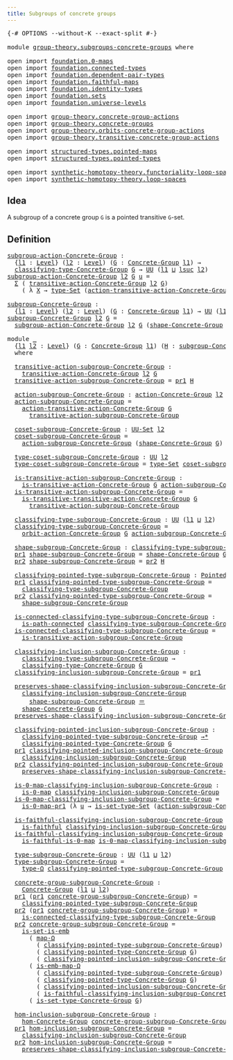 ```yaml
---
title: Subgroups of concrete groups
---
```


<pre class="Agda"><a id="54" class="Symbol">{-#</a> <a id="58" class="Keyword">OPTIONS</a> <a id="66" class="Pragma">--without-K</a> <a id="78" class="Pragma">--exact-split</a> <a id="92" class="Symbol">#-}</a>

<a id="97" class="Keyword">module</a> <a id="104" href="group-theory.subgroups-concrete-groups.html" class="Module">group-theory.subgroups-concrete-groups</a> <a id="143" class="Keyword">where</a>

<a id="150" class="Keyword">open</a> <a id="155" class="Keyword">import</a> <a id="162" href="foundation.0-maps.html" class="Module">foundation.0-maps</a>
<a id="180" class="Keyword">open</a> <a id="185" class="Keyword">import</a> <a id="192" href="foundation.connected-types.html" class="Module">foundation.connected-types</a>
<a id="219" class="Keyword">open</a> <a id="224" class="Keyword">import</a> <a id="231" href="foundation.dependent-pair-types.html" class="Module">foundation.dependent-pair-types</a>
<a id="263" class="Keyword">open</a> <a id="268" class="Keyword">import</a> <a id="275" href="foundation.faithful-maps.html" class="Module">foundation.faithful-maps</a>
<a id="300" class="Keyword">open</a> <a id="305" class="Keyword">import</a> <a id="312" href="foundation.identity-types.html" class="Module">foundation.identity-types</a>
<a id="338" class="Keyword">open</a> <a id="343" class="Keyword">import</a> <a id="350" href="foundation.sets.html" class="Module">foundation.sets</a>
<a id="366" class="Keyword">open</a> <a id="371" class="Keyword">import</a> <a id="378" href="foundation.universe-levels.html" class="Module">foundation.universe-levels</a>

<a id="406" class="Keyword">open</a> <a id="411" class="Keyword">import</a> <a id="418" href="group-theory.concrete-group-actions.html" class="Module">group-theory.concrete-group-actions</a>
<a id="454" class="Keyword">open</a> <a id="459" class="Keyword">import</a> <a id="466" href="group-theory.concrete-groups.html" class="Module">group-theory.concrete-groups</a>
<a id="495" class="Keyword">open</a> <a id="500" class="Keyword">import</a> <a id="507" href="group-theory.orbits-concrete-group-actions.html" class="Module">group-theory.orbits-concrete-group-actions</a>
<a id="550" class="Keyword">open</a> <a id="555" class="Keyword">import</a> <a id="562" href="group-theory.transitive-concrete-group-actions.html" class="Module">group-theory.transitive-concrete-group-actions</a>

<a id="610" class="Keyword">open</a> <a id="615" class="Keyword">import</a> <a id="622" href="structured-types.pointed-maps.html" class="Module">structured-types.pointed-maps</a>
<a id="652" class="Keyword">open</a> <a id="657" class="Keyword">import</a> <a id="664" href="structured-types.pointed-types.html" class="Module">structured-types.pointed-types</a>

<a id="696" class="Keyword">open</a> <a id="701" class="Keyword">import</a> <a id="708" href="synthetic-homotopy-theory.functoriality-loop-spaces.html" class="Module">synthetic-homotopy-theory.functoriality-loop-spaces</a>
<a id="760" class="Keyword">open</a> <a id="765" class="Keyword">import</a> <a id="772" href="synthetic-homotopy-theory.loop-spaces.html" class="Module">synthetic-homotopy-theory.loop-spaces</a>
</pre>
## Idea

A subgroup of a concrete group `G` is a pointed transitive `G`-set.

## Definition

<pre class="Agda"><a id="subgroup-action-Concrete-Group"></a><a id="916" href="group-theory.subgroups-concrete-groups.html#916" class="Function">subgroup-action-Concrete-Group</a> <a id="947" class="Symbol">:</a>
  <a id="951" class="Symbol">{</a><a id="952" href="group-theory.subgroups-concrete-groups.html#952" class="Bound">l1</a> <a id="955" class="Symbol">:</a> <a id="957" href="Agda.Primitive.html#597" class="Postulate">Level</a><a id="962" class="Symbol">}</a> <a id="964" class="Symbol">(</a><a id="965" href="group-theory.subgroups-concrete-groups.html#965" class="Bound">l2</a> <a id="968" class="Symbol">:</a> <a id="970" href="Agda.Primitive.html#597" class="Postulate">Level</a><a id="975" class="Symbol">)</a> <a id="977" class="Symbol">(</a><a id="978" href="group-theory.subgroups-concrete-groups.html#978" class="Bound">G</a> <a id="980" class="Symbol">:</a> <a id="982" href="group-theory.concrete-groups.html#2028" class="Function">Concrete-Group</a> <a id="997" href="group-theory.subgroups-concrete-groups.html#952" class="Bound">l1</a><a id="999" class="Symbol">)</a> <a id="1001" class="Symbol">→</a>
  <a id="1005" href="group-theory.concrete-groups.html#2429" class="Function">classifying-type-Concrete-Group</a> <a id="1037" href="group-theory.subgroups-concrete-groups.html#978" class="Bound">G</a> <a id="1039" class="Symbol">→</a> <a id="1041" href="foundation-core.universe-levels.html#235" class="Primitive">UU</a> <a id="1044" class="Symbol">(</a><a id="1045" href="group-theory.subgroups-concrete-groups.html#952" class="Bound">l1</a> <a id="1048" href="Agda.Primitive.html#810" class="Primitive Operator">⊔</a> <a id="1050" href="Agda.Primitive.html#780" class="Primitive">lsuc</a> <a id="1055" href="group-theory.subgroups-concrete-groups.html#965" class="Bound">l2</a><a id="1057" class="Symbol">)</a>
<a id="1059" href="group-theory.subgroups-concrete-groups.html#916" class="Function">subgroup-action-Concrete-Group</a> <a id="1090" href="group-theory.subgroups-concrete-groups.html#1090" class="Bound">l2</a> <a id="1093" href="group-theory.subgroups-concrete-groups.html#1093" class="Bound">G</a> <a id="1095" href="group-theory.subgroups-concrete-groups.html#1095" class="Bound">u</a> <a id="1097" class="Symbol">=</a>
  <a id="1101" href="foundation-core.dependent-pair-types.html#515" class="Record">Σ</a> <a id="1103" class="Symbol">(</a> <a id="1105" href="group-theory.transitive-concrete-group-actions.html#1286" class="Function">transitive-action-Concrete-Group</a> <a id="1138" href="group-theory.subgroups-concrete-groups.html#1090" class="Bound">l2</a> <a id="1141" href="group-theory.subgroups-concrete-groups.html#1093" class="Bound">G</a><a id="1142" class="Symbol">)</a>
    <a id="1148" class="Symbol">(</a> <a id="1150" class="Symbol">λ</a> <a id="1152" href="group-theory.subgroups-concrete-groups.html#1152" class="Bound">X</a> <a id="1154" class="Symbol">→</a> <a id="1156" href="foundation-core.sets.html#1304" class="Function">type-Set</a> <a id="1165" class="Symbol">(</a><a id="1166" href="group-theory.transitive-concrete-group-actions.html#1615" class="Function">action-transitive-action-Concrete-Group</a> <a id="1206" href="group-theory.subgroups-concrete-groups.html#1093" class="Bound">G</a> <a id="1208" href="group-theory.subgroups-concrete-groups.html#1152" class="Bound">X</a> <a id="1210" href="group-theory.subgroups-concrete-groups.html#1095" class="Bound">u</a><a id="1211" class="Symbol">))</a>

<a id="subgroup-Concrete-Group"></a><a id="1215" href="group-theory.subgroups-concrete-groups.html#1215" class="Function">subgroup-Concrete-Group</a> <a id="1239" class="Symbol">:</a>
  <a id="1243" class="Symbol">{</a><a id="1244" href="group-theory.subgroups-concrete-groups.html#1244" class="Bound">l1</a> <a id="1247" class="Symbol">:</a> <a id="1249" href="Agda.Primitive.html#597" class="Postulate">Level</a><a id="1254" class="Symbol">}</a> <a id="1256" class="Symbol">(</a><a id="1257" href="group-theory.subgroups-concrete-groups.html#1257" class="Bound">l2</a> <a id="1260" class="Symbol">:</a> <a id="1262" href="Agda.Primitive.html#597" class="Postulate">Level</a><a id="1267" class="Symbol">)</a> <a id="1269" class="Symbol">(</a><a id="1270" href="group-theory.subgroups-concrete-groups.html#1270" class="Bound">G</a> <a id="1272" class="Symbol">:</a> <a id="1274" href="group-theory.concrete-groups.html#2028" class="Function">Concrete-Group</a> <a id="1289" href="group-theory.subgroups-concrete-groups.html#1244" class="Bound">l1</a><a id="1291" class="Symbol">)</a> <a id="1293" class="Symbol">→</a> <a id="1295" href="foundation-core.universe-levels.html#235" class="Primitive">UU</a> <a id="1298" class="Symbol">(</a><a id="1299" href="group-theory.subgroups-concrete-groups.html#1244" class="Bound">l1</a> <a id="1302" href="Agda.Primitive.html#810" class="Primitive Operator">⊔</a> <a id="1304" href="Agda.Primitive.html#780" class="Primitive">lsuc</a> <a id="1309" href="group-theory.subgroups-concrete-groups.html#1257" class="Bound">l2</a><a id="1311" class="Symbol">)</a>
<a id="1313" href="group-theory.subgroups-concrete-groups.html#1215" class="Function">subgroup-Concrete-Group</a> <a id="1337" href="group-theory.subgroups-concrete-groups.html#1337" class="Bound">l2</a> <a id="1340" href="group-theory.subgroups-concrete-groups.html#1340" class="Bound">G</a> <a id="1342" class="Symbol">=</a>
  <a id="1346" href="group-theory.subgroups-concrete-groups.html#916" class="Function">subgroup-action-Concrete-Group</a> <a id="1377" href="group-theory.subgroups-concrete-groups.html#1337" class="Bound">l2</a> <a id="1380" href="group-theory.subgroups-concrete-groups.html#1340" class="Bound">G</a> <a id="1382" class="Symbol">(</a><a id="1383" href="group-theory.concrete-groups.html#2559" class="Function">shape-Concrete-Group</a> <a id="1404" href="group-theory.subgroups-concrete-groups.html#1340" class="Bound">G</a><a id="1405" class="Symbol">)</a>

<a id="1408" class="Keyword">module</a> <a id="1415" href="group-theory.subgroups-concrete-groups.html#1415" class="Module">_</a>
  <a id="1419" class="Symbol">{</a><a id="1420" href="group-theory.subgroups-concrete-groups.html#1420" class="Bound">l1</a> <a id="1423" href="group-theory.subgroups-concrete-groups.html#1423" class="Bound">l2</a> <a id="1426" class="Symbol">:</a> <a id="1428" href="Agda.Primitive.html#597" class="Postulate">Level</a><a id="1433" class="Symbol">}</a> <a id="1435" class="Symbol">(</a><a id="1436" href="group-theory.subgroups-concrete-groups.html#1436" class="Bound">G</a> <a id="1438" class="Symbol">:</a> <a id="1440" href="group-theory.concrete-groups.html#2028" class="Function">Concrete-Group</a> <a id="1455" href="group-theory.subgroups-concrete-groups.html#1420" class="Bound">l1</a><a id="1457" class="Symbol">)</a> <a id="1459" class="Symbol">(</a><a id="1460" href="group-theory.subgroups-concrete-groups.html#1460" class="Bound">H</a> <a id="1462" class="Symbol">:</a> <a id="1464" href="group-theory.subgroups-concrete-groups.html#1215" class="Function">subgroup-Concrete-Group</a> <a id="1488" href="group-theory.subgroups-concrete-groups.html#1423" class="Bound">l2</a> <a id="1491" href="group-theory.subgroups-concrete-groups.html#1436" class="Bound">G</a><a id="1492" class="Symbol">)</a>
  <a id="1496" class="Keyword">where</a>

  <a id="1505" href="group-theory.subgroups-concrete-groups.html#1505" class="Function">transitive-action-subgroup-Concrete-Group</a> <a id="1547" class="Symbol">:</a>
    <a id="1553" href="group-theory.transitive-concrete-group-actions.html#1286" class="Function">transitive-action-Concrete-Group</a> <a id="1586" href="group-theory.subgroups-concrete-groups.html#1423" class="Bound">l2</a> <a id="1589" href="group-theory.subgroups-concrete-groups.html#1436" class="Bound">G</a>
  <a id="1593" href="group-theory.subgroups-concrete-groups.html#1505" class="Function">transitive-action-subgroup-Concrete-Group</a> <a id="1635" class="Symbol">=</a> <a id="1637" href="foundation-core.dependent-pair-types.html#605" class="Field">pr1</a> <a id="1641" href="group-theory.subgroups-concrete-groups.html#1460" class="Bound">H</a>

  <a id="1646" href="group-theory.subgroups-concrete-groups.html#1646" class="Function">action-subgroup-Concrete-Group</a> <a id="1677" class="Symbol">:</a> <a id="1679" href="group-theory.concrete-group-actions.html#807" class="Function">action-Concrete-Group</a> <a id="1701" href="group-theory.subgroups-concrete-groups.html#1423" class="Bound">l2</a> <a id="1704" href="group-theory.subgroups-concrete-groups.html#1436" class="Bound">G</a>
  <a id="1708" href="group-theory.subgroups-concrete-groups.html#1646" class="Function">action-subgroup-Concrete-Group</a> <a id="1739" class="Symbol">=</a>
    <a id="1745" href="group-theory.transitive-concrete-group-actions.html#1615" class="Function">action-transitive-action-Concrete-Group</a> <a id="1785" href="group-theory.subgroups-concrete-groups.html#1436" class="Bound">G</a>
      <a id="1793" href="group-theory.subgroups-concrete-groups.html#1505" class="Function">transitive-action-subgroup-Concrete-Group</a>

  <a id="1838" href="group-theory.subgroups-concrete-groups.html#1838" class="Function">coset-subgroup-Concrete-Group</a> <a id="1868" class="Symbol">:</a> <a id="1870" href="foundation-core.sets.html#1190" class="Function">UU-Set</a> <a id="1877" href="group-theory.subgroups-concrete-groups.html#1423" class="Bound">l2</a>
  <a id="1882" href="group-theory.subgroups-concrete-groups.html#1838" class="Function">coset-subgroup-Concrete-Group</a> <a id="1912" class="Symbol">=</a>
    <a id="1918" href="group-theory.subgroups-concrete-groups.html#1646" class="Function">action-subgroup-Concrete-Group</a> <a id="1949" class="Symbol">(</a><a id="1950" href="group-theory.concrete-groups.html#2559" class="Function">shape-Concrete-Group</a> <a id="1971" href="group-theory.subgroups-concrete-groups.html#1436" class="Bound">G</a><a id="1972" class="Symbol">)</a>

  <a id="1977" href="group-theory.subgroups-concrete-groups.html#1977" class="Function">type-coset-subgroup-Concrete-Group</a> <a id="2012" class="Symbol">:</a> <a id="2014" href="foundation-core.universe-levels.html#235" class="Primitive">UU</a> <a id="2017" href="group-theory.subgroups-concrete-groups.html#1423" class="Bound">l2</a>
  <a id="2022" href="group-theory.subgroups-concrete-groups.html#1977" class="Function">type-coset-subgroup-Concrete-Group</a> <a id="2057" class="Symbol">=</a> <a id="2059" href="foundation-core.sets.html#1304" class="Function">type-Set</a> <a id="2068" href="group-theory.subgroups-concrete-groups.html#1838" class="Function">coset-subgroup-Concrete-Group</a>

  <a id="2101" href="group-theory.subgroups-concrete-groups.html#2101" class="Function">is-transitive-action-subgroup-Concrete-Group</a> <a id="2146" class="Symbol">:</a>
    <a id="2152" href="group-theory.transitive-concrete-group-actions.html#765" class="Function">is-transitive-action-Concrete-Group</a> <a id="2188" href="group-theory.subgroups-concrete-groups.html#1436" class="Bound">G</a> <a id="2190" href="group-theory.subgroups-concrete-groups.html#1646" class="Function">action-subgroup-Concrete-Group</a>
  <a id="2223" href="group-theory.subgroups-concrete-groups.html#2101" class="Function">is-transitive-action-subgroup-Concrete-Group</a> <a id="2268" class="Symbol">=</a>
    <a id="2274" href="group-theory.transitive-concrete-group-actions.html#1741" class="Function">is-transitive-transitive-action-Concrete-Group</a> <a id="2321" href="group-theory.subgroups-concrete-groups.html#1436" class="Bound">G</a>
      <a id="2329" href="group-theory.subgroups-concrete-groups.html#1505" class="Function">transitive-action-subgroup-Concrete-Group</a>

  <a id="2374" href="group-theory.subgroups-concrete-groups.html#2374" class="Function">classifying-type-subgroup-Concrete-Group</a> <a id="2415" class="Symbol">:</a> <a id="2417" href="foundation-core.universe-levels.html#235" class="Primitive">UU</a> <a id="2420" class="Symbol">(</a><a id="2421" href="group-theory.subgroups-concrete-groups.html#1420" class="Bound">l1</a> <a id="2424" href="Agda.Primitive.html#810" class="Primitive Operator">⊔</a> <a id="2426" href="group-theory.subgroups-concrete-groups.html#1423" class="Bound">l2</a><a id="2428" class="Symbol">)</a>
  <a id="2432" href="group-theory.subgroups-concrete-groups.html#2374" class="Function">classifying-type-subgroup-Concrete-Group</a> <a id="2473" class="Symbol">=</a>
    <a id="2479" href="group-theory.orbits-concrete-group-actions.html#420" class="Function">orbit-action-Concrete-Group</a> <a id="2507" href="group-theory.subgroups-concrete-groups.html#1436" class="Bound">G</a> <a id="2509" href="group-theory.subgroups-concrete-groups.html#1646" class="Function">action-subgroup-Concrete-Group</a>

  <a id="2543" href="group-theory.subgroups-concrete-groups.html#2543" class="Function">shape-subgroup-Concrete-Group</a> <a id="2573" class="Symbol">:</a> <a id="2575" href="group-theory.subgroups-concrete-groups.html#2374" class="Function">classifying-type-subgroup-Concrete-Group</a>
  <a id="2618" href="foundation-core.dependent-pair-types.html#605" class="Field">pr1</a> <a id="2622" href="group-theory.subgroups-concrete-groups.html#2543" class="Function">shape-subgroup-Concrete-Group</a> <a id="2652" class="Symbol">=</a> <a id="2654" href="group-theory.concrete-groups.html#2559" class="Function">shape-Concrete-Group</a> <a id="2675" href="group-theory.subgroups-concrete-groups.html#1436" class="Bound">G</a>
  <a id="2679" href="foundation-core.dependent-pair-types.html#617" class="Field">pr2</a> <a id="2683" href="group-theory.subgroups-concrete-groups.html#2543" class="Function">shape-subgroup-Concrete-Group</a> <a id="2713" class="Symbol">=</a> <a id="2715" href="foundation-core.dependent-pair-types.html#617" class="Field">pr2</a> <a id="2719" href="group-theory.subgroups-concrete-groups.html#1460" class="Bound">H</a>

  <a id="2724" href="group-theory.subgroups-concrete-groups.html#2724" class="Function">classifying-pointed-type-subgroup-Concrete-Group</a> <a id="2773" class="Symbol">:</a> <a id="2775" href="structured-types.pointed-types.html#383" class="Function">Pointed-Type</a> <a id="2788" class="Symbol">(</a><a id="2789" href="group-theory.subgroups-concrete-groups.html#1420" class="Bound">l1</a> <a id="2792" href="Agda.Primitive.html#810" class="Primitive Operator">⊔</a> <a id="2794" href="group-theory.subgroups-concrete-groups.html#1423" class="Bound">l2</a><a id="2796" class="Symbol">)</a>
  <a id="2800" href="foundation-core.dependent-pair-types.html#605" class="Field">pr1</a> <a id="2804" href="group-theory.subgroups-concrete-groups.html#2724" class="Function">classifying-pointed-type-subgroup-Concrete-Group</a> <a id="2853" class="Symbol">=</a>
    <a id="2859" href="group-theory.subgroups-concrete-groups.html#2374" class="Function">classifying-type-subgroup-Concrete-Group</a>
  <a id="2902" href="foundation-core.dependent-pair-types.html#617" class="Field">pr2</a> <a id="2906" href="group-theory.subgroups-concrete-groups.html#2724" class="Function">classifying-pointed-type-subgroup-Concrete-Group</a> <a id="2955" class="Symbol">=</a>
    <a id="2961" href="group-theory.subgroups-concrete-groups.html#2543" class="Function">shape-subgroup-Concrete-Group</a>

  <a id="2994" href="group-theory.subgroups-concrete-groups.html#2994" class="Function">is-connected-classifying-type-subgroup-Concrete-Group</a> <a id="3048" class="Symbol">:</a>
    <a id="3054" href="foundation.connected-types.html#1697" class="Function">is-path-connected</a> <a id="3072" href="group-theory.subgroups-concrete-groups.html#2374" class="Function">classifying-type-subgroup-Concrete-Group</a>
  <a id="3115" href="group-theory.subgroups-concrete-groups.html#2994" class="Function">is-connected-classifying-type-subgroup-Concrete-Group</a> <a id="3169" class="Symbol">=</a>
    <a id="3175" href="group-theory.subgroups-concrete-groups.html#2101" class="Function">is-transitive-action-subgroup-Concrete-Group</a>

  <a id="3223" href="group-theory.subgroups-concrete-groups.html#3223" class="Function">classifying-inclusion-subgroup-Concrete-Group</a> <a id="3269" class="Symbol">:</a>
    <a id="3275" href="group-theory.subgroups-concrete-groups.html#2374" class="Function">classifying-type-subgroup-Concrete-Group</a> <a id="3316" class="Symbol">→</a>
    <a id="3322" href="group-theory.concrete-groups.html#2429" class="Function">classifying-type-Concrete-Group</a> <a id="3354" href="group-theory.subgroups-concrete-groups.html#1436" class="Bound">G</a>
  <a id="3358" href="group-theory.subgroups-concrete-groups.html#3223" class="Function">classifying-inclusion-subgroup-Concrete-Group</a> <a id="3404" class="Symbol">=</a> <a id="3406" href="foundation-core.dependent-pair-types.html#605" class="Field">pr1</a>

  <a id="3413" href="group-theory.subgroups-concrete-groups.html#3413" class="Function">preserves-shape-classifying-inclusion-subgroup-Concrete-Group</a> <a id="3475" class="Symbol">:</a>
    <a id="3481" href="group-theory.subgroups-concrete-groups.html#3223" class="Function">classifying-inclusion-subgroup-Concrete-Group</a>
      <a id="3533" href="group-theory.subgroups-concrete-groups.html#2543" class="Function">shape-subgroup-Concrete-Group</a> <a id="3563" href="foundation-core.identity-types.html#1865" class="Function Operator">＝</a>
    <a id="3569" href="group-theory.concrete-groups.html#2559" class="Function">shape-Concrete-Group</a> <a id="3590" href="group-theory.subgroups-concrete-groups.html#1436" class="Bound">G</a>
  <a id="3594" href="group-theory.subgroups-concrete-groups.html#3413" class="Function">preserves-shape-classifying-inclusion-subgroup-Concrete-Group</a> <a id="3656" class="Symbol">=</a> <a id="3658" href="foundation-core.identity-types.html#1820" class="InductiveConstructor">refl</a>

  <a id="3666" href="group-theory.subgroups-concrete-groups.html#3666" class="Function">classifying-pointed-inclusion-subgroup-Concrete-Group</a> <a id="3720" class="Symbol">:</a>
    <a id="3726" href="group-theory.subgroups-concrete-groups.html#2724" class="Function">classifying-pointed-type-subgroup-Concrete-Group</a> <a id="3775" href="structured-types.pointed-maps.html#967" class="Function Operator">→*</a>
    <a id="3782" href="group-theory.concrete-groups.html#2265" class="Function">classifying-pointed-type-Concrete-Group</a> <a id="3822" href="group-theory.subgroups-concrete-groups.html#1436" class="Bound">G</a>
  <a id="3826" href="foundation-core.dependent-pair-types.html#605" class="Field">pr1</a> <a id="3830" href="group-theory.subgroups-concrete-groups.html#3666" class="Function">classifying-pointed-inclusion-subgroup-Concrete-Group</a> <a id="3884" class="Symbol">=</a>
    <a id="3890" href="group-theory.subgroups-concrete-groups.html#3223" class="Function">classifying-inclusion-subgroup-Concrete-Group</a>
  <a id="3938" href="foundation-core.dependent-pair-types.html#617" class="Field">pr2</a> <a id="3942" href="group-theory.subgroups-concrete-groups.html#3666" class="Function">classifying-pointed-inclusion-subgroup-Concrete-Group</a> <a id="3996" class="Symbol">=</a>
    <a id="4002" href="group-theory.subgroups-concrete-groups.html#3413" class="Function">preserves-shape-classifying-inclusion-subgroup-Concrete-Group</a>

  <a id="4067" href="group-theory.subgroups-concrete-groups.html#4067" class="Function">is-0-map-classifying-inclusion-subgroup-Concrete-Group</a> <a id="4122" class="Symbol">:</a>
    <a id="4128" href="foundation-core.0-maps.html#1181" class="Function">is-0-map</a> <a id="4137" href="group-theory.subgroups-concrete-groups.html#3223" class="Function">classifying-inclusion-subgroup-Concrete-Group</a>
  <a id="4185" href="group-theory.subgroups-concrete-groups.html#4067" class="Function">is-0-map-classifying-inclusion-subgroup-Concrete-Group</a> <a id="4240" class="Symbol">=</a>
    <a id="4246" href="foundation-core.0-maps.html#1712" class="Function">is-0-map-pr1</a> <a id="4259" class="Symbol">(λ</a> <a id="4262" href="group-theory.subgroups-concrete-groups.html#4262" class="Bound">u</a> <a id="4264" class="Symbol">→</a> <a id="4266" href="foundation-core.sets.html#1355" class="Function">is-set-type-Set</a> <a id="4282" class="Symbol">(</a><a id="4283" href="group-theory.subgroups-concrete-groups.html#1646" class="Function">action-subgroup-Concrete-Group</a> <a id="4314" href="group-theory.subgroups-concrete-groups.html#4262" class="Bound">u</a><a id="4315" class="Symbol">))</a>

  <a id="4321" href="group-theory.subgroups-concrete-groups.html#4321" class="Function">is-faithful-classifying-inclusion-subgroup-Concrete-Group</a> <a id="4379" class="Symbol">:</a>
    <a id="4385" href="foundation-core.faithful-maps.html#1690" class="Function">is-faithful</a> <a id="4397" href="group-theory.subgroups-concrete-groups.html#3223" class="Function">classifying-inclusion-subgroup-Concrete-Group</a>
  <a id="4445" href="group-theory.subgroups-concrete-groups.html#4321" class="Function">is-faithful-classifying-inclusion-subgroup-Concrete-Group</a> <a id="4503" class="Symbol">=</a>
    <a id="4509" href="foundation-core.faithful-maps.html#3777" class="Function">is-faithful-is-0-map</a> <a id="4530" href="group-theory.subgroups-concrete-groups.html#4067" class="Function">is-0-map-classifying-inclusion-subgroup-Concrete-Group</a>

  <a id="4588" href="group-theory.subgroups-concrete-groups.html#4588" class="Function">type-subgroup-Concrete-Group</a> <a id="4617" class="Symbol">:</a> <a id="4619" href="foundation-core.universe-levels.html#235" class="Primitive">UU</a> <a id="4622" class="Symbol">(</a><a id="4623" href="group-theory.subgroups-concrete-groups.html#1420" class="Bound">l1</a> <a id="4626" href="Agda.Primitive.html#810" class="Primitive Operator">⊔</a> <a id="4628" href="group-theory.subgroups-concrete-groups.html#1423" class="Bound">l2</a><a id="4630" class="Symbol">)</a>
  <a id="4634" href="group-theory.subgroups-concrete-groups.html#4588" class="Function">type-subgroup-Concrete-Group</a> <a id="4663" class="Symbol">=</a>
    <a id="4669" href="synthetic-homotopy-theory.loop-spaces.html#1115" class="Function">type-Ω</a> <a id="4676" href="group-theory.subgroups-concrete-groups.html#2724" class="Function">classifying-pointed-type-subgroup-Concrete-Group</a>

  <a id="4728" href="group-theory.subgroups-concrete-groups.html#4728" class="Function">concrete-group-subgroup-Concrete-Group</a> <a id="4767" class="Symbol">:</a>
    <a id="4773" href="group-theory.concrete-groups.html#2028" class="Function">Concrete-Group</a> <a id="4788" class="Symbol">(</a><a id="4789" href="group-theory.subgroups-concrete-groups.html#1420" class="Bound">l1</a> <a id="4792" href="Agda.Primitive.html#810" class="Primitive Operator">⊔</a> <a id="4794" href="group-theory.subgroups-concrete-groups.html#1423" class="Bound">l2</a><a id="4796" class="Symbol">)</a>
  <a id="4800" href="foundation-core.dependent-pair-types.html#605" class="Field">pr1</a> <a id="4804" class="Symbol">(</a><a id="4805" href="foundation-core.dependent-pair-types.html#605" class="Field">pr1</a> <a id="4809" href="group-theory.subgroups-concrete-groups.html#4728" class="Function">concrete-group-subgroup-Concrete-Group</a><a id="4847" class="Symbol">)</a> <a id="4849" class="Symbol">=</a>
    <a id="4855" href="group-theory.subgroups-concrete-groups.html#2724" class="Function">classifying-pointed-type-subgroup-Concrete-Group</a>
  <a id="4906" href="foundation-core.dependent-pair-types.html#617" class="Field">pr2</a> <a id="4910" class="Symbol">(</a><a id="4911" href="foundation-core.dependent-pair-types.html#605" class="Field">pr1</a> <a id="4915" href="group-theory.subgroups-concrete-groups.html#4728" class="Function">concrete-group-subgroup-Concrete-Group</a><a id="4953" class="Symbol">)</a> <a id="4955" class="Symbol">=</a>
    <a id="4961" href="group-theory.subgroups-concrete-groups.html#2994" class="Function">is-connected-classifying-type-subgroup-Concrete-Group</a>
  <a id="5017" href="foundation-core.dependent-pair-types.html#617" class="Field">pr2</a> <a id="5021" href="group-theory.subgroups-concrete-groups.html#4728" class="Function">concrete-group-subgroup-Concrete-Group</a> <a id="5060" class="Symbol">=</a>
    <a id="5066" href="foundation.sets.html#5905" class="Function">is-set-is-emb</a>
      <a id="5086" class="Symbol">(</a> <a id="5088" href="synthetic-homotopy-theory.functoriality-loop-spaces.html#1184" class="Function">map-Ω</a>
        <a id="5102" class="Symbol">(</a> <a id="5104" href="group-theory.subgroups-concrete-groups.html#2724" class="Function">classifying-pointed-type-subgroup-Concrete-Group</a><a id="5152" class="Symbol">)</a>
        <a id="5162" class="Symbol">(</a> <a id="5164" href="group-theory.concrete-groups.html#2265" class="Function">classifying-pointed-type-Concrete-Group</a> <a id="5204" href="group-theory.subgroups-concrete-groups.html#1436" class="Bound">G</a><a id="5205" class="Symbol">)</a>
        <a id="5215" class="Symbol">(</a> <a id="5217" href="group-theory.subgroups-concrete-groups.html#3666" class="Function">classifying-pointed-inclusion-subgroup-Concrete-Group</a><a id="5270" class="Symbol">))</a>
      <a id="5279" class="Symbol">(</a> <a id="5281" href="synthetic-homotopy-theory.functoriality-loop-spaces.html#2295" class="Function">is-emb-map-Ω</a>
        <a id="5302" class="Symbol">(</a> <a id="5304" href="group-theory.subgroups-concrete-groups.html#2724" class="Function">classifying-pointed-type-subgroup-Concrete-Group</a><a id="5352" class="Symbol">)</a>
        <a id="5362" class="Symbol">(</a> <a id="5364" href="group-theory.concrete-groups.html#2265" class="Function">classifying-pointed-type-Concrete-Group</a> <a id="5404" href="group-theory.subgroups-concrete-groups.html#1436" class="Bound">G</a><a id="5405" class="Symbol">)</a>
        <a id="5415" class="Symbol">(</a> <a id="5417" href="group-theory.subgroups-concrete-groups.html#3666" class="Function">classifying-pointed-inclusion-subgroup-Concrete-Group</a><a id="5470" class="Symbol">)</a>
        <a id="5480" class="Symbol">(</a> <a id="5482" href="group-theory.subgroups-concrete-groups.html#4321" class="Function">is-faithful-classifying-inclusion-subgroup-Concrete-Group</a><a id="5539" class="Symbol">))</a>
      <a id="5548" class="Symbol">(</a> <a id="5550" href="group-theory.concrete-groups.html#3541" class="Function">is-set-type-Concrete-Group</a> <a id="5577" href="group-theory.subgroups-concrete-groups.html#1436" class="Bound">G</a><a id="5578" class="Symbol">)</a>

  <a id="5583" href="group-theory.subgroups-concrete-groups.html#5583" class="Function">hom-inclusion-subgroup-Concrete-Group</a> <a id="5621" class="Symbol">:</a>
    <a id="5627" href="group-theory.concrete-groups.html#7034" class="Function">hom-Concrete-Group</a> <a id="5646" href="group-theory.subgroups-concrete-groups.html#4728" class="Function">concrete-group-subgroup-Concrete-Group</a> <a id="5685" href="group-theory.subgroups-concrete-groups.html#1436" class="Bound">G</a>
  <a id="5689" href="foundation-core.dependent-pair-types.html#605" class="Field">pr1</a> <a id="5693" href="group-theory.subgroups-concrete-groups.html#5583" class="Function">hom-inclusion-subgroup-Concrete-Group</a> <a id="5731" class="Symbol">=</a>
    <a id="5737" href="group-theory.subgroups-concrete-groups.html#3223" class="Function">classifying-inclusion-subgroup-Concrete-Group</a>
  <a id="5785" href="foundation-core.dependent-pair-types.html#617" class="Field">pr2</a> <a id="5789" href="group-theory.subgroups-concrete-groups.html#5583" class="Function">hom-inclusion-subgroup-Concrete-Group</a> <a id="5827" class="Symbol">=</a>
    <a id="5833" href="group-theory.subgroups-concrete-groups.html#3413" class="Function">preserves-shape-classifying-inclusion-subgroup-Concrete-Group</a>
</pre>